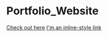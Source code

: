 # Portfolio_Website

[Check out here](https://devashree1923.github.io/Devashree_Pravakar/)
[I'm an inline-style link](https://www.google.com)

